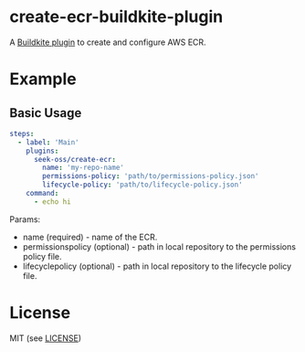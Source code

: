 # create-ecr-buildkite-plugin

A [Buildkite plugin](https://buildkite.com/docs/agent/v3/plugins) to create and configure AWS ECR.

# Example

## Basic Usage

```yml
steps:
  - label: 'Main'
    plugins:
      seek-oss/create-ecr:
        name: 'my-repo-name'
        permissions-policy: 'path/to/permissions-policy.json'
        lifecycle-policy: 'path/to/lifecycle-policy.json'
    command:
      - echo hi
```

Params:

- name (required) - name of the ECR.
- permissionspolicy (optional) - path in local repository to the permissions policy file.
- lifecyclepolicy (optional) - path in local repository to the lifecycle policy file.

# License

MIT (see [LICENSE](LICENSE))
